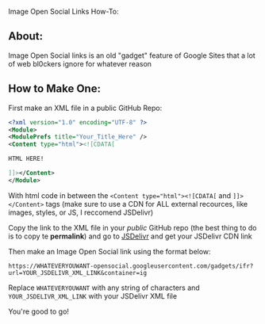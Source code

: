 Image Open Social Links How-To:

## About:
Image Open Social links is an old "gadget" feature of Google Sites that a lot  of web bl0ckers ignore for whatever reason


## How to Make One:
First make an XML file in a public GitHub Repo:
```xml
<?xml version="1.0" encoding="UTF-8" ?>
<Module>
<ModulePrefs title="Your_Title_Here" />
<Content type="html"><![CDATA[

HTML HERE!

]]></Content>
</Module>
```

With html code in between the `<Content type="html"><![CDATA[` and `]]></Content>` tags (make sure to use a CDN for ALL external recources, like images, styles, or JS, I reccomend JSDelivr)

Copy the link to the XML file in your *public* GitHub repo (the best thing to do is to copy te __permalink__) and go to [JSDelivr](https://www.jsdelivr.com/github) and get your JSDelivr CDN link

Then make an Image Open Social link using the format below:

`https://WHATEVERYOUWANT-opensocial.googleusercontent.com/gadgets/ifr?url=YOUR_JSDELIVR_XML_LINK&container=ig`

Replace `WHATEVERYOUWANT` with any string of characters and `YOUR_JSDELIVR_XML_LINK` with your JSDelivr XML file

You're good to go!
